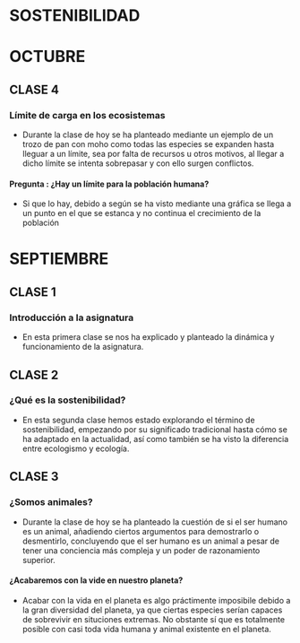 # SOSTENIBILIDAD
# OCTUBRE

## CLASE 4

### Límite de carga en los ecosistemas

- Durante la clase de hoy se ha planteado mediante un ejemplo de un trozo de pan con moho
  como todas las especies se expanden hasta lleguar a un límite, sea por falta de recursos u otros motivos,
  al llegar a dicho límite se intenta sobrepasar y con ello surgen conflictos.

#### Pregunta : ¿Hay un límite para la población humana?

- Si que lo hay, debido a según se ha visto mediante una gráfica se llega a un punto en el que se estanca y
  no continua el crecimiento de la población

# SEPTIEMBRE
## CLASE 1
### Introducción a la asignatura

- En esta primera clase se nos ha explicado y planteado la dinámica y funcionamiento de la asignatura.

## CLASE 2
### ¿Qué es la sostenibilidad?

- En esta segunda clase hemos estado explorando el término de sostenibilidad, empezando por su 
significado tradicional hasta cómo se ha adaptado en la actualidad, así como también se ha visto 
la diferencia entre ecologismo y ecología.

## CLASE 3
### ¿Somos animales?

- Durante la clase de hoy se ha planteado la cuestión de si el ser humano es un animal, 
añadiendo ciertos argumentos para demostrarlo o desmentirlo, concluyendo que el ser humano es un animal 
a pesar de tener una conciencia más compleja y un poder de razonamiento superior.

#### ¿Acabaremos con la vide en nuestro planeta?

- Acabar con la vida en el planeta es algo práctimente imposibile debido a la gran diversidad del planeta, 
ya que ciertas especies serían capaces de sobrevivir en situciones extremas. No obstante sí que es totalmente
posible con casi toda vida humana y animal existente en el planeta.

